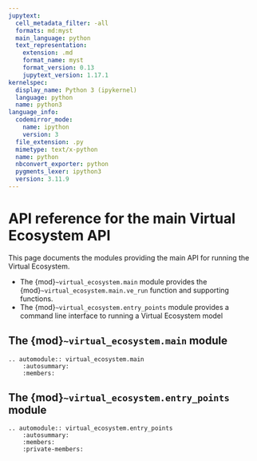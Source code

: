 ```yaml
---
jupytext:
  cell_metadata_filter: -all
  formats: md:myst
  main_language: python
  text_representation:
    extension: .md
    format_name: myst
    format_version: 0.13
    jupytext_version: 1.17.1
kernelspec:
  display_name: Python 3 (ipykernel)
  language: python
  name: python3
language_info:
  codemirror_mode:
    name: ipython
    version: 3
  file_extension: .py
  mimetype: text/x-python
  name: python
  nbconvert_exporter: python
  pygments_lexer: ipython3
  version: 3.11.9
---
```


# API reference for the main Virtual Ecosystem API

This page documents the modules providing the main API for running the Virtual
Ecosystem.

* The {mod}`~virtual_ecosystem.main` module provides the
  {mod}`~virtual_ecosystem.main.ve_run` function and supporting functions.
* The {mod}`~virtual_ecosystem.entry_points` module provides a command line interface
  to running a Virtual Ecosystem model

## The {mod}`~virtual_ecosystem.main` module

```{eval-rst}
.. automodule:: virtual_ecosystem.main
    :autosummary:
    :members:
```

## The {mod}`~virtual_ecosystem.entry_points` module

```{eval-rst}
.. automodule:: virtual_ecosystem.entry_points
    :autosummary:
    :members:
    :private-members:
```
